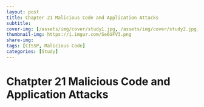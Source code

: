 ```yaml
---
layout: post
title: Chapter 21 Malicious Code and Application Attacks
subtitle: 
cover-img: [/assets/img/cover/study1.jpg, /assets/img/cover/study2.jpg, /assets/img/cover/study3.jpg]
thumbnail-img: https://i.imgur.com/Se6UFV3.png
share-img:
tags: [CISSP, Malicious Code]
categories: [Study]
---
```


# Chatpter 21 Malicious Code and Application Attacks

## 
